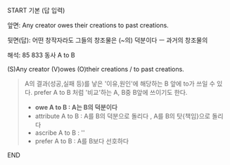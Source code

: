 START
기본 (답 입력)

앞면:
Any creator owes their creations to past creations.


뒷면(답):
어떤 창작자라도 그들의 창조물은 (~의) 덕분이다 ㅡ 과거의 창조물의


해석:
85 833 동사 A to B

(S)Any creator (V)owes (O)their creations / to past creations.

> A의 결과(성공,실패 등)를 낳은 '이유,원인'에 해당하는 B 앞에 to가 쓰일 수 있다.
> prefer A to B 처럼 '비교'하는 A, B중 B앞에 쓰이기도 한다.
> 
> - **owe A to B : A는 B의 덕분이다**
> - attribute A to B : A를 B의 덕분으로 돌리다 , A를 B의 탓{책임}으로 돌리다
> - ascribe A to B : ''
> - prefer A to B : A를 B보다 선호하다
<!--ID: 1696725421232-->
END